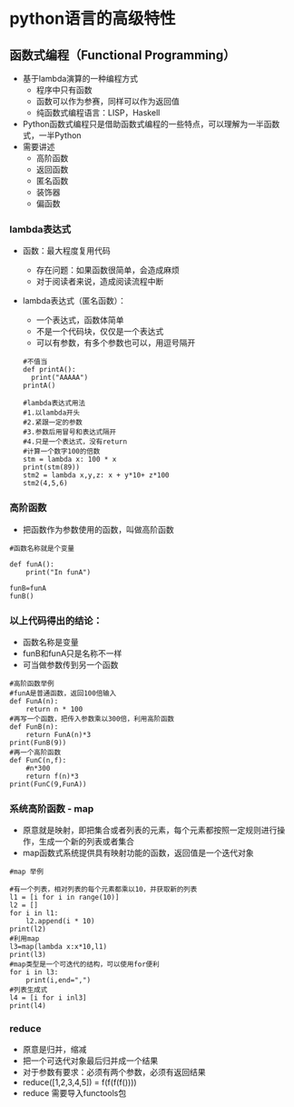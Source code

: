 # python语言的高级特性
## 函数式编程（Functional Programming）
- 基于lambda演算的一种编程方式
    - 程序中只有函数
    - 函数可以作为参赛，同样可以作为返回值
    - 纯函数式编程语言：LISP，Haskell
- Python函数式编程只是借助函数式编程的一些特点，可以理解为一半函数式，一半Python
- 需要讲述
    - 高阶函数
    - 返回函数
    - 匿名函数
    - 装饰器
    - 偏函数
### lambda表达式
- 函数：最大程度复用代码
    - 存在问题：如果函数很简单，会造成麻烦
    - 对于阅读者来说，造成阅读流程中断
- lambda表达式（匿名函数）：
    - 一个表达式，函数体简单
    - 不是一个代码块，仅仅是一个表达式
    - 可以有参数，有多个参数也可以，用逗号隔开
    ```cython
  #不值当
  def printA():
      print("AAAAA")
  printA()
    ```
  
    ```cython
    #lambda表达式用法
    #1.以lambda开头
    #2.紧跟一定的参数
    #3.参数后用冒号和表达式隔开
    #4.只是一个表达式，没有return
  #计算一个数字100的倍数
  stm = lambda x: 100 * x
  print(stm(89))
  stm2 = lambda x,y,z: x + y*10+ z*100
  stm2(4,5,6)  
  ```
### 高阶函数
- 把函数作为参数使用的函数，叫做高阶函数
```cython
#函数名称就是个变量

def funA():
    print("In funA")

funB=funA
funB()
```
### 以上代码得出的结论：
- 函数名称是变量
- funB和funA只是名称不一样
- 可当做参数传到另一个函数
```cython
#高阶函数举例
#funA是普通函数，返回100倍输入
def FunA(n):
    return n * 100
#再写一个函数，把传入参数乘以300倍，利用高阶函数
def FunB(n):
    return FunA(n)*3
print(FunB(9))
#再一个高阶函数
def FunC(n,f):
    #n*300
    return f(n)*3
print(FunC(9,FunA))
```
### 系统高阶函数 - map
- 原意就是映射，即把集合或者列表的元素，每个元素都按照一定规则进行操作，生成一个新的列表或者集合
- map函数式系统提供具有映射功能的函数，返回值是一个迭代对象

```cython
#map 举例

#有一个列表，相对列表的每个元素都乘以10，并获取新的列表
l1 = [i for i in range(10)]
l2 = []
for i in l1:
    l2.append(i * 10)
print(l2)
#利用map
l3=map(lambda x:x*10,l1)
print(l3)
#map类型是一个可迭代的结构，可以使用for便利
for i in l3:
    print(i,end=",")
#列表生成式
l4 = [i for i inl3]
print(l4)
```
### reduce
- 原意是归并，缩减
- 把一个可迭代对象最后归并成一个结果
- 对于参数有要求：必须有两个参数，必须有返回结果
- reduce([1,2,3,4,5]) = f(f(f(f())))
- reduce 需要导入functools包



